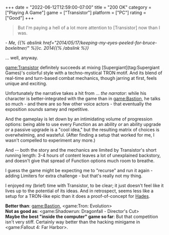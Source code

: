 +++
date = "2022-06-12T12:59:00-07:00"
title = "200 OK"
category = ["Playing A Game"]
game = ["Transistor"]
platform = ["PC"]
rating = ["Good"]
+++

> But I'm paying a hell of a lot more attention to [Transistor] now than I was.

<i>- Me, {{% abslink href="2014/05/17/keeping-my-eyes-peeled-for-bruce-boxleitner/" %}}c. 2014{{% /abslink %}}</i>

... well, anyway.

<game:Transistor> definitely succeeds at mixing [Supergiant](tag:Supergiant Games)'s colorful style with a techno-mystical TRON motif.  And its blend of real-time and turn-based combat mechanics, though jarring at first, feels unique and exciting.

Unfortunately the narrative takes a hit from ... <i>the narrator</i>: while his character is better-integrated with the game than in <game:Bastion>, he talks so much - and there are so few other voice actors - that eventually the exposition <i>sounds</i> samey and repetitive.

And the gameplay is let down by an intimidating volume of progression options: being able to use every Function as an ability <i>or</i> an ability upgrade <i>or</i> a passive upgrade is a "cool idea," but the resulting matrix of choices is overwhelming, and wasteful.  (After finding a setup that worked for me, I wasn't compelled to experiment any more.)

And -- both the story and the mechanics are limited by Transistor's short running length: 3-4 hours of content leaves a lot of unexplained backstory, and doesn't give that spread of Function options much room to breathe.

I guess the game might be expecting me to "recurse" and run it again - adding Limiters for extra challenge - but that's really not my thing.

I enjoyed my (brief) time with Transistor, to be clear; it just doesn't feel like it lives up to the potential of its ideas.  And in retrospect, seems less like a setup for a TRON-like epic than it does a proof-of-concept for [Hades](game:Hades (2020)).

<b>Better than</b>: <game:Bastion>, <game:Tron: Evolution>  
<b>Not as good as</b>: <game:Shadowrun: Dragonfall - Director's Cut>  
<b>Maybe the best "inside the computer" game so far</b>: But that competition isn't very stiff.  Certainly way better than the hacking minigame in <game:Fallout 4: Far Harbor>.
